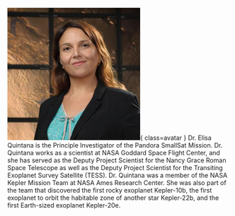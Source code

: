 ![Elisa Quintana](Quintana.jpg){ class=avatar }
Dr. Elisa Quintana is the Principle Investigator of the Pandora SmallSat Mission. Dr. Quintana works as a scientist at NASA Goddard Space Flight Center, and she has served as the Deputy Project Scientist for the Nancy Grace Roman Space Telescope as well as the Deputy Project Scientist for the Transiting Exoplanet Survey Satellite (TESS). Dr. Quintana was a member of the NASA Kepler Mission Team at NASA Ames Research Center. She was also part of the team that discovered the first rocky exoplanet Kepler-10b, the first exoplanet to orbit the habitable zone of another star Kepler-22b, and the first Earth-sized exoplanet Kepler-20e. 
